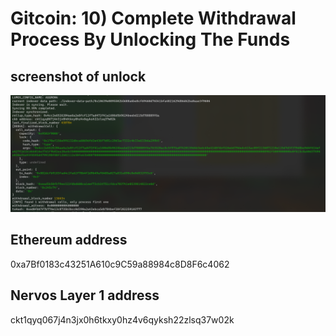 # Gitcoin: 10) Complete Withdrawal Process By Unlocking The Funds

## screenshot of unlock
![unlock-ckb](./unlock.png)
## Ethereum address
0xa7Bf0183c43251A610c9C59a88984c8D8F6c4062
## Nervos Layer 1 address
ckt1qyq067j4n3jx0h6tkxy0hz4v6qyksh22zlsq37w02k
